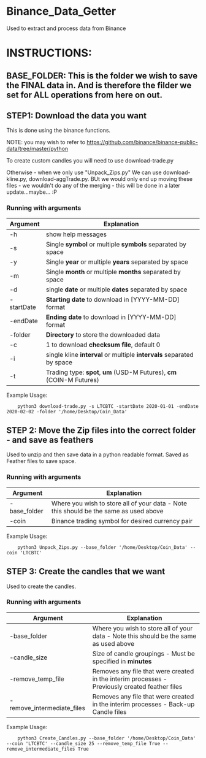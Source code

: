 # Binance_Data_Getter
Used to extract and process data from Binance

# INSTRUCTIONS:

## BASE_FOLDER: This is the folder we wish to save the FINAL data in. And is therefore the filder we set for ALL operations from here on out. 


## STEP1: Download the data you want
This is done using the binance functions. 

NOTE: you may wish to refer to https://github.com/binance/binance-public-data/tree/master/python 

To create custom candles you will need to use download-trade.py 

Otherwise - when we only use "Unpack_Zips.py" We can use download-kline.py, download-aggTrade.py. BUt we would only end up moving these files - we wouldn't do any of the merging - this will be done in a later update...maybe... :P 

### Running with arguments
| Argument        | Explanation |         
| --------------- | ---------------- |
| -h              | show help messages| 
| -s              | Single **symbol** or multiple **symbols** separated by space | 
| -y              | Single **year** or multiple **years** separated by space| 
| -m              | Single **month** or multiple **months** separated by space | 
| -d              | single **date** or multiple **dates** separated by space    | 
| -startDate      | **Starting date** to download in [YYYY-MM-DD] format    | 
| -endDate        | **Ending date** to download in [YYYY-MM-DD] format     | 
| -folder         | **Directory** to store the downloaded data    | 
| -c              | 1 to download **checksum file**, default 0       | 
| -i              | single kline **interval** or multiple **intervals** separated by space      |
| -t              | Trading type: **spot**, **um** (USD-M Futures), **cm** (COIN-M Futures)    |

Example Usage: 

        python3 download-trade.py -s LTCBTC -startDate 2020-01-01 -endDate 2020-02-02 -folder '/home/Desktop/Coin_Data'
	

## STEP 2: Move the Zip files into the correct folder - and save as feathers
Used to unzip and then save data in a python readable format. Saved as Feather files to save space.

### Running with arguments
| Argument        | Explanation |         
| --------------- | ---------------- |
| -base_folder    | Where you wish to store all of your data - Note this should be the same as used above| 
| -coin           | Binance trading symbol for desired currency pair |

Example Usage: 

        python3 Unpack_Zips.py --base_folder '/home/Desktop/Coin_Data' --coin 'LTCBTC'



## STEP 3: Create the candles that we want
Used to create the candles. 

### Running with arguments
| Argument                   | Explanation |         
| ---------------            | ---------------- |
| -base_folder               | Where you wish to store all of your data - Note this should be the same as used above| 
| -candle_size               | Size of candle groupings - Must be specified in **minutes** | 
| -remove_temp_file          | Removes any file that were created in the interim processes - Previously created feather files|
| -remove_intermediate_files | Removes any file that were created in the interim processes  - Back-up Candle files|



Example Usage: 

        python3 Create_Candles.py --base_folder '/home/Desktop/Coin_Data' --coin 'LTCBTC' --candle_size 25 --remove_temp_file True --remove_intermediate_files True








